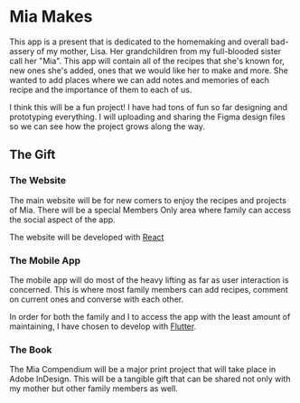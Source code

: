 # Mia Makes

This app is a present that is dedicated to the homemaking and overall bad-assery of my mother, Lisa. Her grandchildren from my full-blooded sister
call her "Mia". This app will contain all of the recipes that she's known for, new ones she's added, ones that we would like her to make and more. 
She wanted to add places where we can add notes and memories of each recipe and the importance of them to each of us.

I think this will be a fun project! I have had tons of fun so far designing and prototyping everything. I will uploading and sharing the Figma design
files so we can see how the project grows along the way.

## The Gift

### The Website

The main website will be for new comers to enjoy the recipes and projects of Mia. There will be a special Members Only area where family can access
the social aspect of the app.

The website will be developed with [React](https://reactjs.org)

### The Mobile App

The mobile app will do most of the heavy lifting as far as user interaction is concerned. This is where most family members can add recipes, comment on
current ones and converse with each other.

In order for both the family and I to access the app with the least amount of maintaining, I have chosen to develop with [Flutter](https://flutter.dev). 

### The Book

The Mia Compendium will be a major print project that will take place in Adobe InDesign. This will be a tangible gift that can be shared not only with my
mother but other family members as well.


